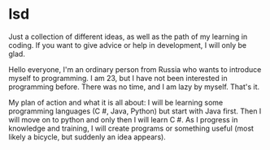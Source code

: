 # lsd
Just a collection of different ideas, as well as the path of my learning in coding. If you want to give advice or help in development, I will only be glad.

Hello everyone, I'm an ordinary person from Russia who wants to introduce myself to programming.
I am 23, but I have not been interested in programming before. There was no time, and I am lazy by myself.
That's it.

My plan of action and what it is all about:
I will be learning some programming languages (C #, Java, Python) but start with Java first. Then I will move on to python and only then I will learn C #.
As I progress in knowledge and training, I will create programs or something useful (most likely a bicycle, but suddenly an idea appears).
